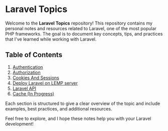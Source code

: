 # Laravel Topics

Welcome to the **Laravel Topics** repository! This repository contains my personal notes and resources related to Laravel, one of the most popular PHP frameworks. The goal is to document key concepts, tips, and practices that I've learned while working with Laravel.

## Table of Contents

1. [Authentication](1.%20Laravel%20Authentication/Laravel%20auth.md)
2. [Authorization](2.%20Laravel%20Authorization/Laravel%20Authorization%2C%20Gates%20and%20Polices.md)
3. [Cookies And Sessions](3.%20Cookies%20and%20Sessions/Cookies%20And%20Sessions.md)
6. [Deploy Laravel on LEMP server](4.%20Laravel%20on%20LEMP/Deploy%20Laravel%20App%20on%20LEMP%20Server.md)
4. [Laravel API](5.%20Laravel%20APIs/Laravel%20API.md)
5. [Cache (In Progress)]()


Each section is structured to give a clear overview of the topic and include examples, best practices, and additional resources.

Feel free to explore, and I hope these notes help you with your Laravel development!
